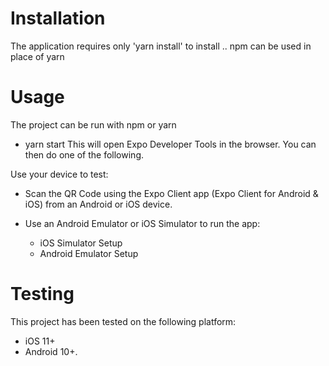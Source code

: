 Installation
=============
The application requires only 'yarn install' to install .. npm can be used in place of yarn

Usage
=======
The project can be run with npm or yarn

* yarn start
This will open Expo Developer Tools in the browser. You can then do one of the following.

Use your device to test:

* Scan the QR Code using the Expo Client app (Expo Client for Android & iOS) from an Android or iOS device.

* Use an Android Emulator or iOS Simulator to run the app:

    - iOS Simulator Setup
    - Android Emulator Setup

Testing
==========
This project has been tested on the following platform:
   - iOS 11+
   - Android 10+.